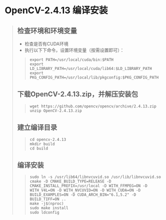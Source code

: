 # OpenCV-2.4.13 编译安装
>## 检查环境和环境变量
>- 检查是否有CUDA环境
>- 执行以下下命令，设置环境变量（按需设置即可）：
>> ```shell
>> export PATH=/usr/local/cuda/bin:$PATH
>> export LD_LIBRARY_PATH=/usr/local/cuda/lib64:$LD_LIBRARY_PATH
>> export PKG_CONFIG_PATH=/usr/local/lib/pkgconfig:$PKG_CONFIG_PATH
>> ```
>## 下载OpenCV-2.4.13.zip，并解压安装包
>> ```shell
>> wget https://github.com/opencv/opencv/archive/2.4.13.zip
>> unzip OpenCV-2.4.13.zip
>> ```
>## 建立编译目录
>>```shell
>> cd opencv-2.4.13
>> mkdir build
>> cd build
>>```
>## 编译安装
>>```shell
>> sudo ln -s /usr/lib64/libnvcuvid.so /usr/lib/libnvcuvid.so
>> cmake -D CMAKE_BUILD_TYPE=RELEASE -D CMAKE_INSTALL_PREFIX=/usr/local -D WITH_FFMPEG=ON -D WITH_V4L=ON -D WITH_NVCUVID=ON -D WITH_CUDA=ON -D BUILD_EXAMPLES=ON -D CUDA_ARCH_BIN="6.1,5.2" -D BUILD_TIFF=ON ..
>> make -j$(nproc)
>> sudo make install
>> sudo ldconfig
>> ```